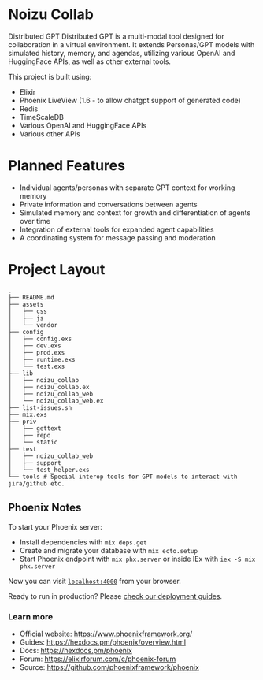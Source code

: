 
Noizu Collab
===============================

Distributed GPT
Distributed GPT is a multi-modal tool designed for collaboration in a virtual environment. It extends Personas/GPT models with simulated history, memory, and agendas, utilizing various OpenAI and HuggingFace APIs, as well as other external tools.

This project is built using:

- Elixir
- Phoenix LiveView (1.6 - to allow chatgpt support of generated code)
- Redis
- TimeScaleDB
- Various OpenAI and HuggingFace APIs
- Various other APIs

# Planned Features

- Individual agents/personas with separate GPT context for working memory
- Private information and conversations between agents
- Simulated memory and context for growth and differentiation of agents over time
- Integration of external tools for expanded agent capabilities
- A coordinating system for message passing and moderation


# Project Layout
```ascii
.
├── README.md
├── assets
│   ├── css
│   ├── js
│   └── vendor
├── config
│   ├── config.exs
│   ├── dev.exs
│   ├── prod.exs
│   ├── runtime.exs
│   └── test.exs
├── lib
│   ├── noizu_collab
│   ├── noizu_collab.ex
│   ├── noizu_collab_web
│   └── noizu_collab_web.ex
├── list-issues.sh
├── mix.exs
├── priv
│   ├── gettext
│   ├── repo
│   └── static
├── test
│   ├── noizu_collab_web
│   ├── support
│   └── test_helper.exs
└── tools # Special interop tools for GPT models to interact with jira/github etc.
```
 



## Phoenix Notes

To start your Phoenix server:

  * Install dependencies with `mix deps.get`
  * Create and migrate your database with `mix ecto.setup`
  * Start Phoenix endpoint with `mix phx.server` or inside IEx with `iex -S mix phx.server`

Now you can visit [`localhost:4000`](http://localhost:4000) from your browser.

Ready to run in production? Please [check our deployment guides](https://hexdocs.pm/phoenix/deployment.html).

### Learn more

  * Official website: https://www.phoenixframework.org/
  * Guides: https://hexdocs.pm/phoenix/overview.html
  * Docs: https://hexdocs.pm/phoenix
  * Forum: https://elixirforum.com/c/phoenix-forum
  * Source: https://github.com/phoenixframework/phoenix
